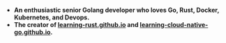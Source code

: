- **An enthusiastic senior Golang developer who loves Go, Rust, Docker, Kubernetes, and Devops.**
- **The creator of [learning-rust.github.io](https://learning-rust.github.io) and [learning-cloud-native-go.github.io](https://learning-cloud-native-go.github.io).**
